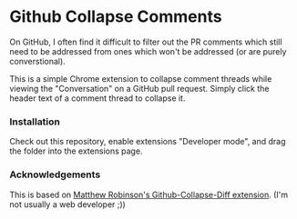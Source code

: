 Github Collapse Comments
====================

On GitHub, I often find it difficult to filter out the PR comments which still
need to be addressed from ones which won't be addressed (or are purely
converstional).

This is a simple Chrome extension to collapse comment threads while viewing
the "Conversation" on a GitHub pull request. Simply click the header text of a
comment thread to collapse it.

### Installation

Check out this repository, enable extensions "Developer mode", and drag the folder
into the extensions page.

### Acknowledgements

This is based on [Matthew Robinson's Github-Collapse-Diff extension](https://github.com/matthewrobertson/Github-Collapse-Diff).
(I'm not usually a web developer ;))
